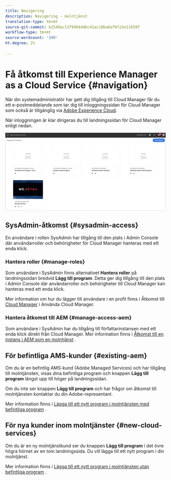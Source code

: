 ```yaml
---
title: Navigering
description: Navigering - molntjänst
translation-type: tm+mt
source-git-commit: b2549ac13f996449bc41ac18ba6afbf22e116597
workflow-type: tm+mt
source-wordcount: '349'
ht-degree: 2%

---
```



# Få åtkomst till Experience Manager as a Cloud Service {#navigation}

När din systemadministratör har gett dig tillgång till Cloud Manager får du ett e-postmeddelande som tar dig till inloggningssidan för Cloud Manager som också är tillgänglig via [Adobe Experience Cloud](https://my.cloudmanager.adobe.com/).

När inloggningen är klar dirigeras du till landningssidan för Cloud Manager enligt nedan.

![](assets/first_timelogin1.png)

## SysAdmin-åtkomst {#sysadmin-access}

En användare i rollen SysAdmin har tillgång till den plats i Admin Console där användarroller och behörigheter för Cloud Manager hanteras med ett enda klick.

### Hantera roller {#manage-roles}

Som användare i SysAdmin finns alternativet **Hantera roller** på landningssidan bredvid **Lägg till program**. Detta ger dig tillgång till den plats i Admin Console där användarroller och behörigheter till Cloud Manager kan hanteras med ett enda klick.

Mer information om hur du lägger till användare i en profil finns i Åtkomst till [Cloud Manager](https://docs.adobe.com/content/help/en/experience-manager-cloud-service/security/ims-support.html#accessing-cloud-manager) i Använda Cloud Manager.

### Hantera åtkomst till AEM {#manage-access-aem}

Som användare i SysAdmin har du tillgång till författarinstansen med ett enda klick direkt från Cloud Manager.
Mer information finns i [Åtkomst till en instans i AEM som en molntjänst](https://docs.adobe.com/content/help/en/experience-manager-cloud-service/security/ims-support.html#accessing-instance-cloud-service) .

## För befintliga AMS-kunder {#existing-aem}

Om du är en befintlig AMS-kund (Adobe Managed Services) och har tillgång till molntjänsten, visas dina befintliga program och knappen **Lägg till program** längst upp till höger på landningssidan.

Om du inte ser knappen **Lägg till program** och har frågor om åtkomst till molntjänsten kontaktar du din Adobe-representant.

Mer information finns i [Lägga till ett nytt program i molntjänsten med befintliga program](/help/onboarding/getting-access-to-aem-in-cloud/first-time-login.md#existing-program) .

## För nya kunder inom molntjänster {#new-cloud-services}

Om du är en ny molntjänstkund ser du knappen **Lägg till program** i det övre högra hörnet av en tom landningssida. Du vill lägga till ett nytt program i din molntjänst.

Mer information finns i [Lägga till ett nytt program i molntjänsten utan befintliga program](/help/onboarding/getting-access-to-aem-in-cloud/first-time-login.md#no-program) .

